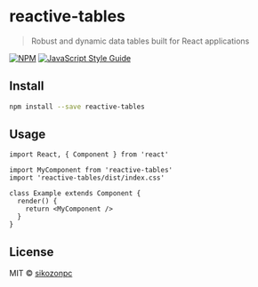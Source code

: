 # reactive-tables

> Robust and dynamic data tables built for React applications

[![NPM](https://img.shields.io/npm/v/reactive-tables.svg)](https://www.npmjs.com/package/reactive-tables) [![JavaScript Style Guide](https://img.shields.io/badge/code_style-standard-brightgreen.svg)](https://standardjs.com)

## Install

```bash
npm install --save reactive-tables
```

## Usage

```tsx
import React, { Component } from 'react'

import MyComponent from 'reactive-tables'
import 'reactive-tables/dist/index.css'

class Example extends Component {
  render() {
    return <MyComponent />
  }
}
```

## License

MIT © [sikozonpc](https://github.com/sikozonpc)
